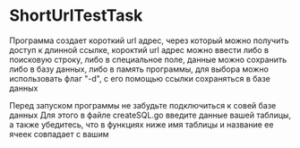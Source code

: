 # ShortUrlTestTask

Программа создает короткий url адрес, через который можно получить доступ к длинной ссылке,
короктий url адрес можно ввести либо в поисковую строку, либо в специальное поле,
данные можно сохранить либо в базу данных, либо в память программы, 
для выбора можно использовать флаг "-d", с его помощью ссылки сохраняться в базе данных

Перед запуском программы не забудьте подключиться к совей базе данных
Для этого в файле createSQL.go введите данные вашей таблицы, а также убедитесь, что в функциях ниже 
имя таблицы и название ее ячеек совпадает с вашим
